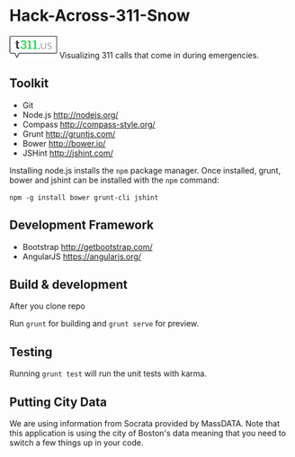 # Hack-Across-311-Snow
![](https://raw.githubusercontent.com/cityofsomerville/Hack-Across-311-Snow/master/app/images/tellus-logo-sm.gif)
Visualizing 311 calls that come in during emergencies.

## Toolkit
* Git
* Node.js http://nodejs.org/
* Compass http://compass-style.org/
* Grunt http://gruntjs.com/
* Bower http://bower.io/
* JSHint http://jshint.com/

Installing node.js installs the `npm` package manager. Once installed, grunt, bower and jshint can be installed with the `npm` command:

    npm -g install bower grunt-cli jshint

## Development Framework
* Bootstrap http://getbootstrap.com/
* AngularJS https://angularjs.org/


## Build & development
After you clone repo

Run `grunt` for building and `grunt serve` for preview.

## Testing

Running `grunt test` will run the unit tests with karma.

## Putting City Data
  We are using information from Socrata provided by MassDATA. Note that this application is using the city of Boston's data meaning that you need to switch a few things up in your code.
